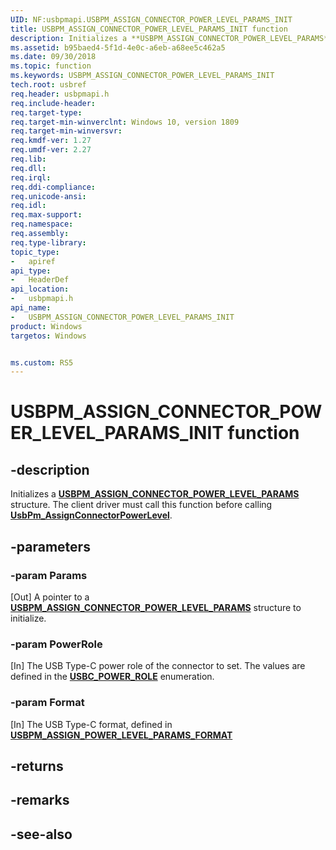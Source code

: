 ```yaml
---
UID: NF:usbpmapi.USBPM_ASSIGN_CONNECTOR_POWER_LEVEL_PARAMS_INIT
title: USBPM_ASSIGN_CONNECTOR_POWER_LEVEL_PARAMS_INIT function
description: Initializes a **USBPM_ASSIGN_CONNECTOR_POWER_LEVEL_PARAMS** structure.
ms.assetid: b95baed4-5f1d-4e0c-a6eb-a68ee5c462a5
ms.date: 09/30/2018
ms.topic: function
ms.keywords: USBPM_ASSIGN_CONNECTOR_POWER_LEVEL_PARAMS_INIT
tech.root: usbref
req.header: usbpmapi.h
req.include-header:
req.target-type:
req.target-min-winverclnt: Windows 10, version 1809
req.target-min-winversvr:
req.kmdf-ver: 1.27
req.umdf-ver: 2.27
req.lib: 
req.dll:
req.irql: 
req.ddi-compliance:
req.unicode-ansi:
req.idl:
req.max-support:
req.namespace:
req.assembly:
req.type-library: 
topic_type: 
-	apiref
api_type: 
-	HeaderDef
api_location: 
-	usbpmapi.h
api_name: 
-	USBPM_ASSIGN_CONNECTOR_POWER_LEVEL_PARAMS_INIT
product: Windows
targetos: Windows


ms.custom: RS5
---
```


# USBPM_ASSIGN_CONNECTOR_POWER_LEVEL_PARAMS_INIT function


## -description

Initializes a [**USBPM_ASSIGN_CONNECTOR_POWER_LEVEL_PARAMS**](nf-usbpmapi-usbpm_assign_connector_power_level_params_init.md) structure. The client driver must call this function before calling [**UsbPm_AssignConnectorPowerLevel**](nf-usbpmapi-usbpm_assignconnectorpowerlevel.md).

## -parameters

### -param Params
[Out] A pointer to a [**USBPM_ASSIGN_CONNECTOR_POWER_LEVEL_PARAMS**](nf-usbpmapi-usbpm_assign_connector_power_level_params_init.md) structure to initialize.
### -param PowerRole
[In] The USB Type-C power role of the connector to set. The values are defined in the [**USBC_POWER_ROLE**](../usbctypes/ne-usbctypes-_usbc_power_role.md) enumeration.
### -param Format
[In] The USB Type-C format, defined in [**USBPM_ASSIGN_POWER_LEVEL_PARAMS_FORMAT**](ne-usbpmapi-_usbpm_assign_power_level_params_format.md)

## -returns

## -remarks

## -see-also
